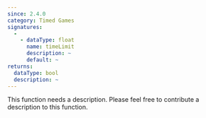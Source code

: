 ```yaml
---
since: 2.4.0
category: Timed Games
signatures:
  -
    - dataType: float
      name: timeLimit
      description: ~
      default: ~
returns:
  dataType: bool
  description: ~
---
```


This function needs a description. Please feel free to contribute a description to this function.
